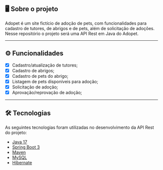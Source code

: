 ## 🖥️ Sobre o projeto

Adopet é um site fictício de adoção de pets, com funcionalidades para cadastro de tutores, de abrigos e de pets, além de solicitação de adoções. Nesse repositório o projeto será uma API Rest em Java do Adopet.

---

## ⚙️ Funcionalidades

- [x] Cadastro/atualização de tutores;
- [x] Cadastro de abrigos;
- [x] Cadastro de pets do abrigo;
- [x] Listagem de pets disponíveis para adoção;
- [x] Solicitação de adoção;
- [x] Aprovação/reprovação de adoção;

---

## 🛠️ Tecnologias

As seguintes tecnologias foram utilizadas no desenvolvimento da API Rest do projeto:

- [Java 17](https://www.oracle.com/br/java/technologies/javase/jdk17-archive-downloads.html)
- [Spring Boot 3](https://spring.io/projects/spring-boot)
- [Maven](https://maven.apache.org/)
- [MySQL](https://www.mysql.com/)
- [Hibernate](https://hibernate.org/)
